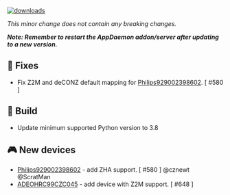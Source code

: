 [![downloads](https://img.shields.io/github/downloads/xaviml/controllerx/VERSION_TAG/total?style=for-the-badge)](http://github.com/xaviml/controllerx/releases/VERSION_TAG)

<!--:warning: This major/minor change contains a breaking change.-->

_This minor change does not contain any breaking changes._

**_Note: Remember to restart the AppDaemon addon/server after updating to a new version._**

<!--
## :pencil2: Features
-->

## :hammer: Fixes

- Fix Z2M and deCONZ default mapping for [Philips929002398602](https://BASE_URL/controllerx/controllers/Philips929002398602). [ #580 ]

<!--
## :clock2: Performance
-->

<!--
## :scroll: Docs
-->

## :wrench: Build

- Update minimum supported Python version to 3.8

## :video_game: New devices

- [Philips929002398602](https://BASE_URL/controllerx/controllers/Philips929002398602) - add ZHA support. [ #580 ] @cznewt @ScratMan
- [ADEOHRC99CZC045](https://BASE_URL/controllerx/controllers/ADEOHRC99CZC045) - add device with Z2M support. [ #648 ]
